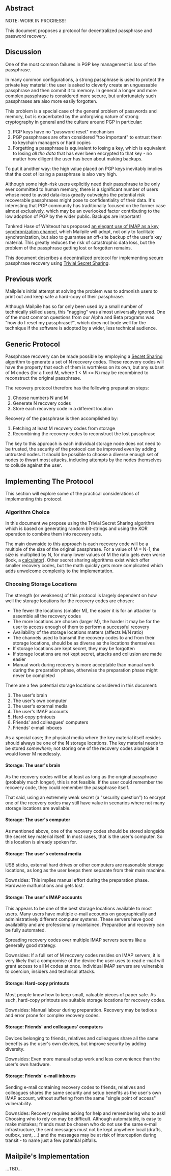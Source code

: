 ## Abstract

NOTE: WORK IN PROGRESS!

This document proposes a protocol for decentralized passphrase and password recovery.

## Discussion

One of the most common failures in PGP key management is loss of the passphrase.

In many common configurations, a strong passphrase is used to protect the private key material: the user is asked to cleverly create an unguessable passphrase and then commit it to memory. In general a longer and more complex passphrase is considered more secure, but unfortunately such passphrases are also more easily forgotten.

This problem is a special case of the general problem of passwords and memory, but is exacerbated by the unforgiving nature of strong cryptography in general and the culture around PGP in particular:

1. PGP keys have no "password reset" mechanism
2. PGP passphrases are often considered "too important" to entrust them to keychain managers or hard copies
3. Forgetting a passphrase is equivalent to losing a key, which is equivalent to losing *all the data* that has ever been encrypted to that key - no matter how diligent the user has been about making backups.

To put it another way: the high value placed on PGP keys inevitably implies that the cost of losing a passphrase is also very high.

Although some high-risk users explicitly need their passphrase to be only ever committed to human memory, there is a significant number of users whose need to avoid data-loss greatly outweighs the potential risk recoverable passphrases might pose to confidentiality of their data. It's interesting that PGP community has traditionally focused on the former case almost exclusively, which may be an overlooked factor contributing to the low adoption of PGP by the wider public. Backups are important!

Tankred Hase of Whiteout has proposed [an elegant use of IMAP as a key synchronization channel](https://github.com/whiteout-io/mail-html5/wiki/Secure-OpenPGP-Key-Pair-Synchronization-via-IMAP), which Mailpile will adopt, not only to facilitate synchronization, but also to guarantee an off-site backup of the user's key material. This greatly reduces the risk of catastrophic data loss, but the problem of the passphrase getting lost or forgotten remains.

This document describes a decentralized protocol for implementing secure passphrase recovery using [Trivial Secret Sharing](https://en.wikipedia.org/wiki/Secret_sharing#Trivial_secret_sharing).


## Previous work

Mailpile's initial attempt at solving the problem was to admonish users to print out and keep safe a hard-copy of their passphrase.

Although Mailpile has so far only been used by a small number of technically skilled users, this "nagging" was almost universally ignored.  One of the most common questions from our Alpha and Beta programs was "how do I reset my passphrase?", which does not bode well for the technique if the software is adopted by a wider, less technical audience.


## Generic Protocol

Passphrase recovery can be made possible by employing a [Secret Sharing](https://en.wikipedia.org/wiki/Secret_sharing) algorithm to generate a set of N recovery codes. These recovery codes will have the property that each of them is worthless on its own, but any subset of M codes (for a fixed M, where 1 < M <= N) may be recombined to reconstruct the original passphrase.

The recovery protocol therefore has the following preparation steps:

1. Choose numbers N and M
2. Generate N recovery codes
3. Store each recovery code in a different location

Recovery of the passphrase is then accomplished by:

1. Fetching at least M recovery codes from storage
2. Recombining the recovery codes to reconstruct the lost passphrase

The key to this approach is each individual storage node does not need to be trusted, the security of the protocol can be improved even by adding untrusted nodes. It should be possible to choose a diverse enough set of nodes to thwart most attacks, including attempts by the nodes themselves to collude against the user.


## Implementing The Protocol

This section will explore some of the practical considerations of implementing this protocol.

### Algorithm Choice

In this document we propose using the Trivial Secret Sharing algorithm which is based on generating random bit-strings and using the XOR operation to combine them into recovery sets.

The main downside to this approach is each recovery code will be a multiple of the size of the original passphrase. For a value of M = N-1, the size is multiplied by N, for many lower values of M the ratio gets even worse (look, a [calculator](http://www.numberempire.com/combinatorialcalculator.php)). Other secret sharing algorithms exist which offer smaller recovery codes, but the math quickly gets more complicated which adds unwelcome complexity to the implementation.

### Choosing Storage Locations

The strength (or weakness) of this protocol is largely dependent on how well the storage locations for the recovery codes are chosen:

* The fewer the locations (smaller M), the easier it is for an attacker to assemble all the recovery codes
* The more locations are chosen (larger M), the harder it may be for the user to access enough of them to perform a successful recovery
* Availability of the storage locations matters (affects M/N ratio)
* The channels used to transmit the recovery codes to and from their storage locations, should be as diverse as the locations themselves
* If storage locations are kept secret, they may be forgotten
* If storage locations are not kept secret, attacks and collusion are made easier
* Manual work during recovery is more acceptable than manual work during the preparation phase, otherwise the preparation phase might never be completed

There are a few potential storage locations considered in this document:

1. The user's brain
2. The user's own computer
3. The user's external media
4. The user's IMAP accounts
5. Hard-copy printouts
6. Friends' and colleagues' computers
7. Friends' e-mail inboxes

As a special case; the physical media where the key material itself resides should always be one of the N storage locations. The key material needs to be stored *somewhere*; not storing one of the recovery codes alongside it would lower M needlessly.

#### Storage: The user's brain

As the recovery codes will be at least as long as the original passphrase (probably much longer), this is not feasible. If the user could remember the recovery code, they could remember the passphrase itself.

That said, using an extremely weak secret (a "security question") to encrypt one of the recovery codes may still have value in scenarios where not many storage locations are available.

#### Storage: The user's computer

As mentioned above, one of the recovery codes should be stored alongside the secret key material itself. In most cases, that is the user's computer. So this location is already spoken for.

#### Storage: The user's external media

USB sticks, external hard drives or other computers are reasonable storage locations, as long as the user keeps them separate from their main machine. 

Downsides: This implies manual effort during the preparation phase. Hardware malfunctions and gets lost.

#### Storage: The user's IMAP accounts

This appears to be one of the best storage locations available to most users. Many users have multiple e-mail accounts on geographically and administratively different computer systems. These servers have good availability and are professionally maintained. Preparation and recovery can be fully automated.

Spreading recovery codes over multiple IMAP servers seems like a generally good strategy.

Downsides: If a full set of M recovery codes resides on IMAP servers, it is very likely that a compromise of the device the user uses to read e-mail will grant access to all M codes at once.  Individual IMAP servers are vulnerable to coercion, insiders and technical attacks.

#### Storage: Hard-copy printouts

Most people know how to keep small, valuable pieces of paper safe. As such, hard-copy printouts are suitable storage locations for recovery codes.

Downsides: Manual labour during preparation. Recovery may be tedious and error prone for complex recovery codes.

#### Storage: Friends' and colleagues' computers

Devices belonging to friends, relatives and colleagues share all the same benefits as the user's own devices, but improve security by adding diversity.

Downsides: Even more manual setup work and less convenience than the user's own hardware.

#### Storage: Friends' e-mail inboxes

Sending e-mail containing recovery codes to friends, relatives and colleagues shares the same security and setup benefits as the user's own IMAP account, without suffering from the same "single point of access" vulnerability.

Downsides: Recovery requires asking for help and remembering who to ask!  Choosing who to rely on may be difficult. Although automatable, is easy to make mistakes; friends must be chosen who do not use the same e-mail infrastructure, the sent messages must not be kept anywhere local (drafts, outbox, sent, ...) and the messages may be at risk of interception during transit - to name just a few potential pitfalls.


## Mailpile's Implementation

...TBD...




